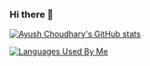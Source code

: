 ### Hi there 👋

<!--
**ac14choudhary/ac14choudhary** is a ✨ _special_ ✨ repository because its `README.md` (this file) appears on your GitHub profile.

Here are some ideas to get you started:

- 🔭 I’m currently working on ...
- 🌱 I’m currently learning ...
- 👯 I’m looking to collaborate on ...
- 🤔 I’m looking for help with ...
- 💬 Ask me about ...
- 📫 How to reach me: ...
- 😄 Pronouns: ...
- ⚡ Fun fact: ...
-->

[![Ayush Choudhary's GitHub stats](https://github-readme-stats.vercel.app/api?username=ac14choudhary)](https://github.com/ac14choudhary)

[![Languages Used By Me](https://github-readme-stats.vercel.app/api/top-langs/?username=ac14choudhary&layout=compact)](https://github.com/ac14choudhary)



